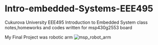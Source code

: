# Intro-embedded-Systems-EEE495
Cukurova University EEE495 Introduction to Embedded System class notes,homeworks and codes written for msp430g2553 board 

My Final Project was robotic arm
![msp_robot_arm](https://user-images.githubusercontent.com/46287166/211114236-591c250d-b4b4-4315-bf50-f521742aa711.jpeg)
